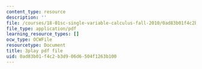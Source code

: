 ```yaml
---
content_type: resource
description: ''
file: /courses/18-01sc-single-variable-calculus-fall-2010/0ad83b01f4c2b3d906d6504f1263b100_CXKoCMVqM9s.pdf
file_type: application/pdf
learning_resource_types: []
ocw_type: OCWFile
resourcetype: Document
title: 3play pdf file
uid: 0ad83b01-f4c2-b3d9-06d6-504f1263b100
---
```

